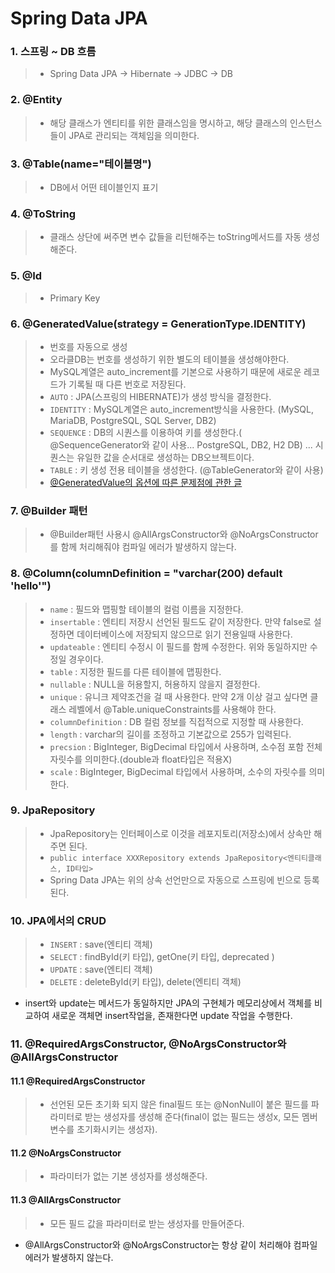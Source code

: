 # Spring Data JPA

### 1. 스프링 ~ DB 흐름

>
> - Spring Data JPA → Hibernate → JDBC → DB
>
>

### 2. @Entity

>
> - 해당 클래스가 엔티티를 위한 클래스임을 명시하고, 해당 클래스의 인스턴스들이 JPA로 관리되는 객체임을 의미한다.
>

### 3. @Table(name="테이블명")

> - DB에서 어떤 테이블인지 표기

### 4. @ToString

> - 클래스 상단에 써주면 변수 값들을 리턴해주는 toString메서드를 자동 생성해준다.

### 5. @Id

> - Primary Key

### 6. @GeneratedValue(strategy = GenerationType.IDENTITY)

> - 번호를 자동으로 생성
> - 오라클DB는 번호를 생성하기 위한 별도의 테이블을 생성해야한다.
> - MySQL계열은 auto_increment를 기본으로 사용하기 때문에 새로운 레코드가 기록될 때 다른 번호로 저장된다.
> - `AUTO` : JPA(스프링의 HIBERNATE)가 생성 방식을 결정한다.
> - `IDENTITY` : MySQL계열은 auto_increment방식을 사용한다. (MySQL, MariaDB, PostgreSQL, SQL Server, DB2)
> - `SEQUENCE` : DB의 시퀀스를 이용하여 키를 생성한다.( @SequenceGenerator와 같이 사용... PostgreSQL, DB2, H2 DB) ... 시퀀스는 유일한 값을 순서대로 생성하는 DB오브젝트이다.
> - `TABLE` : 키 생성 전용 테이블을 생성한다. (@TableGenerator와 같이 사용)
> - [@GeneratedValue의 옵션에 따른 문제점에 관한 글](https://hyeonic.tistory.com/m/196)

### 7. @Builder 패턴

> - @Builder패턴 사용시 @AllArgsConstructor와 @NoArgsConstructor를 함께 처리해줘야 컴파일 에러가 발생하지 않는다.

### 8. @Column(columnDefinition = "varchar(200) default 'hello'")

> - `name` : 필드와 맵핑할 테이블의 컬럼 이름을 지정한다.
> - `insertable` : 엔티티 저장시 선언된 필드도 같이 저장한다. 만약 false로 설정하면 데이터베이스에 저장되지 않으므로 읽기 전용일때 사용한다.
> - `updateable` : 엔티티 수정시 이 필드를 함께 수정한다. 위와 동일하지만 수정일 경우이다.
> - `table` : 지정한 필드를 다른 테이블에 맵핑한다.
> - `nullable` : NULL을 허용할지, 허용하지 않을지 결정한다.
> - `unique` : 유니크 제약조건을 걸 때 사용한다. 만약 2개 이상 걸고 싶다면 클래스 레벨에서 @Table.uniqueConstraints를 사용해야 한다.
> - `columnDefinition` : DB 컬럼 정보를 직접적으로 지정할 때 사용한다.
> - `length` : varchar의 길이를 조정하고 기본값으로 255가 입력된다.
> - `precsion` : BigInteger, BigDecimal 타입에서 사용하며, 소수점 포함 전체 자릿수를 의미한다.(double과 float타입은 적용X)
> - `scale` : BigInteger, BigDecimal 타입에서 사용하며, 소수의 자릿수를 의미한다.

### 9. JpaRepository

> - JpaRepository는 인터페이스로 이것을 레포지토리(저장소)에서 상속만 해주면 된다.
> - `public interface XXXRepository extends JpaRepository<엔티티클래스, ID타입>`
> - Spring Data JPA는 위의 상속 선언만으로 자동으로 스프링에 빈으로 등록된다.

### 10. JPA에서의 CRUD

> - `INSERT` : save(엔티티 객체)
> - `SELECT` : findById(키 타입), getOne(키 타입, deprecated )
> - `UPDATE` : save(엔티티 객체)
> - `DELETE` : deleteById(키 타입), delete(엔티티 객체)

 - insert와 update는 메서드가 동일하지만 JPA의 구현체가 메모리상에서 객체를 비교하여 새로운 객체면 insert작업을, 존재한다면 update 작업을 수행한다.

### 11. @RequiredArgsConstructor, @NoArgsConstructor와 @AllArgsConstructor
#### 11.1 @RequiredArgsConstructor
> - 선언된 모든 초기화 되지 않은 final필드 또는 @NonNull이 붙은 필드를 파라미터로 받는 생성자를 생성해 준다(final이 없는 필드는 생성x, 모든 멤버 변수를 초기화시키는 생성자).
#### 11.2 @NoArgsConstructor
> - 파라미터가 없는 기본 생성자를 생성해준다.
#### 11.3 @AllArgsConstructor
> - 모든 필드 값을 파라미터로 받는 생성자를 만들어준다.
- @AllArgsConstructor와 @NoArgsConstructor는 항상 같이 처리해야 컴파일 에러가 발생하지 않는다.
